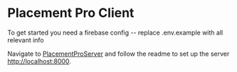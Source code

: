 # Placement Pro Client

To get started you need a firebase config -- replace .env.example with all relevant info

Navigate to <a href="https://github.com/Haisem-j/PlacementProServer">PlacementProServer</a> and follow the readme to set up the server [http://localhost:8000](http://localhost:8000).
